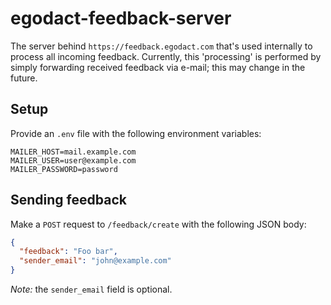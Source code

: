 # egodact-feedback-server
The server behind `https://feedback.egodact.com` that's used internally to process all incoming feedback. Currently, this 'processing' is performed by simply forwarding received feedback via e-mail; this may change in the future.

## Setup
Provide an `.env` file with the following environment variables:
```
MAILER_HOST=mail.example.com
MAILER_USER=user@example.com
MAILER_PASSWORD=password
```

## Sending feedback
Make a `POST` request to `/feedback/create` with the following JSON body:
```json
{
  "feedback": "Foo bar",
  "sender_email": "john@example.com"
}
```
*Note:* the `sender_email` field is optional.
